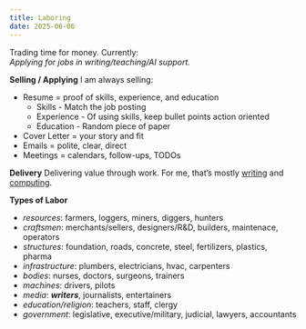 ```yaml
---
title: Laboring
date: 2025-06-06
---
```

Trading time for money. Currently:  
_Applying for jobs in writing/teaching/AI support._

**Selling / Applying**
I am always selling:
- Resume = proof of skills, experience, and education
	- Skills - Match the job posting
	- Experience - Of using skills, keep bullet points action oriented
	- Education - Random piece of paper
- Cover Letter = your story and fit
- Emails = polite, clear, direct
- Meetings = calendars, follow-ups, TODOs

**Delivery**
Delivering value through work. For me, that’s mostly [writing](/writing) and [computing](/computing).

**Types of Labor**
- *resources*: farmers, loggers, miners, diggers, hunters
- *craftsmen*: merchants/sellers, designers/R&D, builders, maintenace, operators
- *structures*: foundation, roads, concrete, steel, fertilizers, plastics, pharma
- *infrastructure*: plumbers, electricians, hvac, carpenters
- *bodies*: nurses, doctors, surgeons, trainers
- *machines*: drivers, pilots
- *media*: ***writers***, journalists, entertainers
- *education/religion*: teachers, staff, clergy
- *government*: legislative, executive/military, judicial, lawyers, accountants
